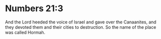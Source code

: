 # Numbers 21:3

And the Lord heeded the voice of Israel and gave over the Canaanites, and they devoted them and their cities to destruction. So the name of the place was called Hormah.
